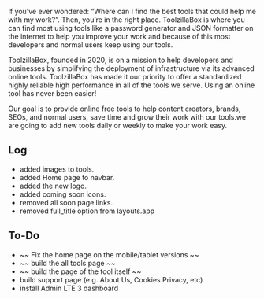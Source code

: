 If you’ve ever wondered:
“Where can I find the best tools that could help me with my work?”. Then, you’re in the right place. ToolzillaBox is where you can find most using tools like a password generator and JSON formatter on the internet to help you improve your work and because of this most developers and normal users keep using our tools.

ToolzillaBox, founded in 2020, is on a mission to help developers and businesses by simplifying the deployment of infrastructure via its advanced online tools.
ToolzillaBox has made it our priority to offer a standardized highly reliable high performance in all of the tools we serve. Using an online tool has never been easier!

Our goal is to provide online free tools to help content creators, brands, SEOs, and normal users, save time and grow their work with our tools.we are going to add new tools daily or weekly to make your work easy.


## Log
- added images to tools.
- added Home page to navbar.
- added the new logo.
- added coming soon icons.
- removed all soon page links.
- removed full_title option from layouts.app


## To-Do
- ~~ Fix the home page on the mobile/tablet versions ~~
- ~~ build the all tools page ~~
- ~~ build the page of the tool itself ~~
- build support page (e.g. About Us, Cookies Privacy, etc)
- install Admin LTE 3 dashboard
